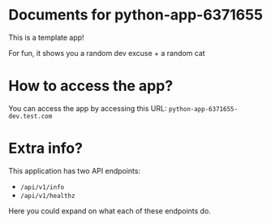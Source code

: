 # Documents for python-app-6371655

This is a template app!

For fun, it shows you a random dev excuse + a random cat

# How to access the app?

You can access the app by accessing this URL: `python-app-6371655-dev.test.com` 

# Extra info?

This application has two API endpoints:

- `/api/v1/info`
- `/api/v1/healthz`

Here you could expand on what each of these endpoints do.



